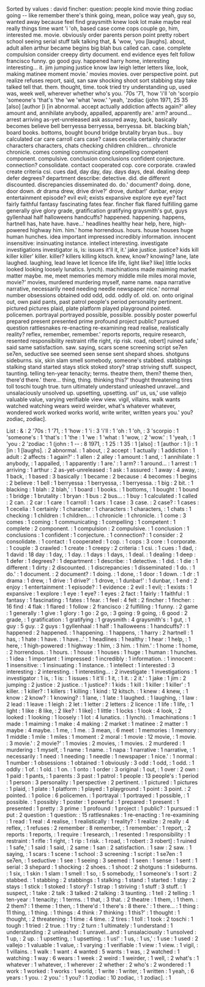 Sorted by values :
david fincher: question: people kind movie thing zodiac going -- like remember there's think going, mean, police way yeah, guy so, wanted away because feel find graysmith knew look lot make maybe real really things time want 'i 'oh, based case come cops couple go, him, interested me. movie. obviously order parents person point pretty robert school seeing serial stuff talk talking that, & 'wow, 'you [laughs]. about, adult allen arthur became begins big blah bus called can. case. complete compulsion consider creepy dirty document. end evidence eyes felt follow francisco funny. go good guy. happened harry home, interesting interesting... it. jim jumping justice know law leigh letter letters like, look, making matinee moment movie.' movies movies. over perspective point. put realize refuses report, said, san saw shocking shoot sort stabbing stay take talked tell that. them. thought, time. took tried try understanding up, used was, week well, wherever whether who's you. '70s '71, 'how 'i'll 'oh 'scorpio 'someone's 'that's 'the 'we 'what 'wow.' 'yeah, 'zodiac (john 1971, 25 35 [also] [author [i [in abnormal. accept actually addiction affects again?' alley amount and, annihilate anybody, appalled, apparently are.' arm? around... arrest arriving as-yet-unreleased ask assured away, back, basically becomes believe bell berryessa berryessa, berryessa. bit. blacking blah,' board books. bottoms, bought bound bridge brutality bryan bus... buy calculated car care carroll cars case? cases cecelia certainly character characters characters, chats checking children children... chronicle chronicle. comes coming communicating compelling competent component. compulsive. conclusion conclusions confident conjecture. connection? consolidate. contact cooperated cop. core corporate. crawled create criteria csi. cues dad, day day, day. days days, deal. dealing deep defer degrees? department describe: detective. did. die different discounted. discrepancies disseminated do. do.' document? doing. done, door down. dr drama drew, drive drive?' drove, dunbar!' dunbar, enjoy entertainment episode? evil evil; exists expansive explore eye eye? fact fairly faithful fantasy fascinating fates fear. fincher flak flared fulfilling game generally give glory grade, gratification gratifying graysmith's gut, guys gyllenhaal half halloweens handcuffs? happened. happening. happens, hartnell has, hate have. have...' headlines healthy hear help, here, high-powered highway him. him.' home horrendous. hours. house houses huge human hunches. idea important impressed incredibly information. innocent insensitive: insinuating instance. intellect interesting. investigate investigations investigator is, is: issues it'll it, it.' jake justice. justice? kids kill killer killer' killer. killer? killers killing kitsch. knew, know? knowing? lane, late laughed. laughing, lead leave let licence life life, light like? like] little locks looked looking loosely lunatics. lynch). machinations made maiming market matter maybe. me, meet memories memory middle mile miles moral movie, movie?' movies, murdered murdering myself, name name. napa narrative narrative, necessarily need needing needle newspaper nice.' normal number obsessions obtained odd odd, odd. oddly of. old. on. onto original out, own paid pants, past patrol people's period personality pertinent. pictured pictures plaid, plate platform played playground pointed. policemen. portrayal portrayed possible, possible. possibly poster powerful prepared present presented prime profound project public? pursued question rattlesnakes re-enacting re-examining read realise, realistically reality? reflex, remember, remember.' reports reports, require research, resented responsibility restraint rifle right, rip risk. road, robert] ruined safe,' said same satisfaction. saw. saying, scars scene screening script se7en se7en, seductive see seemed seen sense sent shepard shoes. shotguns sideburns. six, skin slam smell somebody, someone's stabbed. stabbings stalking stand started stays stick stoked story? strap striving stuff. suspect, taunting. telling ten-year tenacity; terms. theatre them, them? theme then, there'd there.' there... thing, thing. thinking this?' thought threatening tires toll toschi tough true. turn ultimately understand unleashed unravel...and unsalaciously unsolved up. upsetting, upsetting. us!' us, us,' use vallejo valuable value, varying verifiable view view. vigil, villains. walk wants watched watching wears weird weirder, what's whatever whatever, wondered work worked works world, write writer, written years you.' you? zodiac, zodiac]. 

List :
& : 2
'70s : 1
'71, : 1
'how : 1
'i : 3
'i'll : 1
'oh : 1
'oh, : 3
'scorpio : 1
'someone's : 1
'that's : 1
'the : 1
'we : 1
'what : 1
'wow, : 2
'wow.' : 1
'yeah, : 1
'you : 2
'zodiac : 1
(john : 1
-- : 8
1971, : 1
25 : 1
35 : 1
[also] : 1
[author : 1
[i : 1
[in : 1
[laughs]. : 2
abnormal. : 1
about, : 2
accept : 1
actually : 1
addiction : 1
adult : 2
affects : 1
again?' : 1
allen : 2
alley : 1
amount : 1
and, : 1
annihilate : 1
anybody, : 1
appalled, : 1
apparently : 1
are.' : 1
arm? : 1
around... : 1
arrest : 1
arriving : 1
arthur : 2
as-yet-unreleased : 1
ask : 1
assured : 1
away : 4
away, : 1
back, : 1
based : 3
basically : 1
became : 2
because : 4
becomes : 1
begins : 2
believe : 1
bell : 1
berryessa : 1
berryessa, : 1
berryessa. : 1
big : 2
bit. : 1
blacking : 1
blah : 2
blah,' : 1
board : 1
books. : 1
bottoms, : 1
bought : 1
bound : 1
bridge : 1
brutality : 1
bryan : 1
bus : 2
bus... : 1
buy : 1
calculated : 1
called : 2
can. : 2
car : 1
care : 1
carroll : 1
cars : 1
case : 3
case. : 2
case? : 1
cases : 1
cecelia : 1
certainly : 1
character : 1
characters : 1
characters, : 1
chats : 1
checking : 1
children : 1
children... : 1
chronicle : 1
chronicle. : 1
come : 3
comes : 1
coming : 1
communicating : 1
compelling : 1
competent : 1
complete : 2
component. : 1
compulsion : 2
compulsive. : 1
conclusion : 1
conclusions : 1
confident : 1
conjecture. : 1
connection? : 1
consider : 2
consolidate. : 1
contact : 1
cooperated : 1
cop. : 1
cops : 3
core : 1
corporate. : 1
couple : 3
crawled : 1
create : 1
creepy : 2
criteria : 1
csi. : 1
cues : 1
dad, : 1
david : 18
day : 1
day, : 1
day. : 1
days : 1
days, : 1
deal. : 1
dealing : 1
deep : 1
defer : 1
degrees? : 1
department : 1
describe: : 1
detective. : 1
did. : 1
die : 1
different : 1
dirty : 2
discounted. : 1
discrepancies : 1
disseminated : 1
do. : 1
do.' : 1
document. : 2
document? : 1
doing. : 1
done, : 1
door : 1
down. : 1
dr : 1
drama : 1
drew, : 1
drive : 1
drive?' : 1
drove, : 1
dunbar!' : 1
dunbar, : 1
end : 2
enjoy : 1
entertainment : 1
episode? : 1
evidence : 2
evil : 1
evil; : 1
exists : 1
expansive : 1
explore : 1
eye : 1
eye? : 1
eyes : 2
fact : 1
fairly : 1
faithful : 1
fantasy : 1
fascinating : 1
fates : 1
fear. : 1
feel : 4
felt : 2
fincher : 1
fincher: : 16
find : 4
flak : 1
flared : 1
follow : 2
francisco : 2
fulfilling : 1
funny. : 2
game : 1
generally : 1
give : 1
glory : 1
go : 2
go, : 3
going : 9
going, : 6
good : 2
grade, : 1
gratification : 1
gratifying : 1
graysmith : 4
graysmith's : 1
gut, : 1
guy : 5
guy. : 2
guys : 1
gyllenhaal : 1
half : 1
halloweens : 1
handcuffs? : 1
happened : 2
happened. : 1
happening. : 1
happens, : 1
harry : 2
hartnell : 1
has, : 1
hate : 1
have. : 1
have...' : 1
headlines : 1
healthy : 1
hear : 1
help, : 1
here, : 1
high-powered : 1
highway : 1
him, : 3
him. : 1
him.' : 1
home : 1
home, : 2
horrendous. : 1
hours. : 1
house : 1
houses : 1
huge : 1
human : 1
hunches. : 1
idea : 1
important : 1
impressed : 1
incredibly : 1
information. : 1
innocent : 1
insensitive: : 1
insinuating : 1
instance. : 1
intellect : 1
interested : 3
interesting : 2
interesting. : 1
interesting... : 2
investigate : 1
investigations : 1
investigator : 1
is, : 1
is: : 1
issues : 1
it'll : 1
it, : 1
it. : 2
it.' : 1
jake : 1
jim : 2
jumping : 2
justice : 2
justice. : 1
justice? : 1
kids : 1
kill : 1
killer : 1
killer' : 1
killer. : 1
killer? : 1
killers : 1
killing : 1
kind : 12
kitsch. : 1
knew : 4
knew, : 1
know : 2
know? : 1
knowing? : 1
lane, : 1
late : 1
laughed. : 1
laughing, : 1
law : 2
lead : 1
leave : 1
leigh : 2
let : 1
letter : 2
letters : 2
licence : 1
life : 1
life, : 1
light : 1
like : 8
like, : 2
like? : 1
like] : 1
little : 1
locks : 1
look : 4
look, : 2
looked : 1
looking : 1
loosely : 1
lot : 4
lunatics. : 1
lynch). : 1
machinations : 1
made : 1
maiming : 1
make : 4
making : 2
market : 1
matinee : 2
matter : 1
maybe : 4
maybe. : 1
me, : 1
me. : 3
mean, : 6
meet : 1
memories : 1
memory : 1
middle : 1
mile : 1
miles : 1
moment : 2
moral : 1
movie : 12
movie, : 1
movie. : 3
movie.' : 2
movie?' : 1
movies : 2
movies, : 1
movies. : 2
murdered : 1
murdering : 1
myself, : 1
name : 1
name. : 1
napa : 1
narrative : 1
narrative, : 1
necessarily : 1
need : 1
needing : 1
needle : 1
newspaper : 1
nice.' : 1
normal : 1
number : 1
obsessions : 1
obtained : 1
obviously : 3
odd : 1
odd, : 1
odd. : 1
oddly : 1
of. : 1
old. : 1
on. : 1
onto : 1
order : 3
original : 1
out, : 1
over : 2
own : 1
paid : 1
pants, : 1
parents : 3
past : 1
patrol : 1
people : 13
people's : 1
period : 1
person : 3
personality : 1
perspective : 2
pertinent. : 1
pictured : 1
pictures : 1
plaid, : 1
plate : 1
platform : 1
played : 1
playground : 1
point : 3
point. : 2
pointed. : 1
police : 6
policemen. : 1
portrayal : 1
portrayed : 1
possible, : 1
possible. : 1
possibly : 1
poster : 1
powerful : 1
prepared : 1
present : 1
presented : 1
pretty : 3
prime : 1
profound : 1
project : 1
public? : 1
pursued : 1
put : 2
question : 1
question: : 15
rattlesnakes : 1
re-enacting : 1
re-examining : 1
read : 1
real : 4
realise, : 1
realistically : 1
reality? : 1
realize : 2
really : 4
reflex, : 1
refuses : 2
remember : 8
remember, : 1
remember.' : 1
report, : 2
reports : 1
reports, : 1
require : 1
research, : 1
resented : 1
responsibility : 1
restraint : 1
rifle : 1
right, : 1
rip : 1
risk. : 1
road, : 1
robert : 3
robert] : 1
ruined : 1
safe,' : 1
said : 1
said, : 2
same : 1
san : 2
satisfaction. : 1
saw : 2
saw. : 1
saying, : 1
scars : 1
scene : 1
school : 3
screening : 1
script : 1
se7en : 1
se7en, : 1
seductive : 1
see : 1
seeing : 3
seemed : 1
seen : 1
sense : 1
sent : 1
serial : 3
shepard : 1
shocking : 2
shoes. : 1
shoot : 2
shotguns : 1
sideburns. : 1
six, : 1
skin : 1
slam : 1
smell : 1
so, : 5
somebody, : 1
someone's : 1
sort : 2
stabbed. : 1
stabbing : 2
stabbings : 1
stalking : 1
stand : 1
started : 1
stay : 2
stays : 1
stick : 1
stoked : 1
story? : 1
strap : 1
striving : 1
stuff : 3
stuff. : 1
suspect, : 1
take : 2
talk : 3
talked : 2
talking : 3
taunting. : 1
tell : 2
telling : 1
ten-year : 1
tenacity; : 1
terms. : 1
that, : 3
that. : 2
theatre : 1
them, : 1
them. : 2
them? : 1
theme : 1
then, : 1
there'd : 1
there's : 8
there.' : 1
there... : 1
thing : 11
thing, : 1
thing. : 1
things : 4
think : 7
thinking : 1
this?' : 1
thought : 1
thought, : 2
threatening : 1
time : 4
time. : 2
tires : 1
toll : 1
took : 2
toschi : 1
tough : 1
tried : 2
true. : 1
try : 2
turn : 1
ultimately : 1
understand : 1
understanding : 2
unleashed : 1
unravel...and : 1
unsalaciously : 1
unsolved : 1
up, : 2
up. : 1
upsetting, : 1
upsetting. : 1
us!' : 1
us, : 1
us,' : 1
use : 1
used : 2
vallejo : 1
valuable : 1
value, : 1
varying : 1
verifiable : 1
view : 1
view. : 1
vigil, : 1
villains. : 1
walk : 1
want : 4
wanted : 5
wants : 1
was, : 2
watched : 1
watching : 1
way : 6
wears : 1
week : 2
weird : 1
weirder, : 1
well, : 2
what's : 1
whatever : 1
whatever, : 1
wherever : 2
whether : 2
who's : 2
wondered : 1
work : 1
worked : 1
works : 1
world, : 1
write : 1
writer, : 1
written : 1
yeah, : 6
years : 1
you. : 2
you.' : 1
you? : 1
zodiac : 10
zodiac, : 1
zodiac]. : 1
